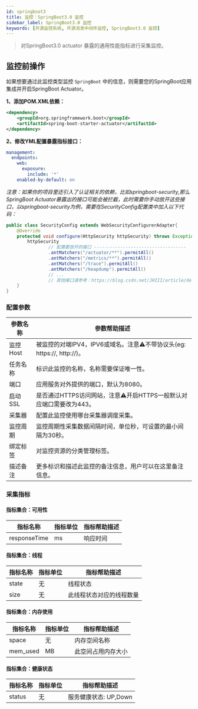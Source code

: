 ```yaml
---
id: springboot3
title: 监控：SpringBoot3.0 监控      
sidebar_label: SpringBoot3.0 监控
keywords: [开源监控系统, 开源消息中间件监控, SpringBoot3.0 监控]
---
```


> 对SpringBoot3.0 actuator 暴露的通用性能指标进行采集监控。

## 监控前操作

如果想要通过此监控类型监控 `SpringBoot` 中的信息，则需要您的SpringBoot应用集成并开启SpringBoot Actuator。

**1、添加POM.XML依赖：**

```xml
<dependency>
    <groupId>org.springframework.boot</groupId>
    <artifactId>spring-boot-starter-actuator</artifactId>
</dependency>
```

**2、修改YML配置暴露指标接口：**

```yaml
management:
  endpoints:
    web:
      exposure:
        include: '*'
    enabled-by-default: on
```

*注意：如果你的项目里还引入了认证相关的依赖，比如springboot-security,那么SpringBoot Actuator暴露出的接口可能会被拦截，此时需要你手动放开这些接口，以springboot-security为例，需要在SecurityConfig配置类中加入以下代码：*

```java
public class SecurityConfig extends WebSecurityConfigurerAdapter{
    @Override
    protected void configure(HttpSecurity httpSecurity) throws Exception{
        httpSecurity
                // 配置要放开的接口 -----------------------------------
                .antMatchers("/actuator/**").permitAll()
                .antMatchers("/metrics/**").permitAll()
                .antMatchers("/trace").permitAll()
                .antMatchers("/heapdump").permitAll()
                // ...
                // 其他接口请参考：https://blog.csdn.net/JHIII/article/details/126601858 -----------------------------------
    }
}
```

### 配置参数

|  参数名称  |                        参数帮助描述                        |
|--------|------------------------------------------------------|
| 监控Host | 被监控的对端IPV4，IPV6或域名。注意⚠️不带协议头(eg: https://, http://)。 |
| 任务名称   | 标识此监控的名称，名称需要保证唯一性。                                  |
| 端口     | 应用服务对外提供的端口，默认为8080。                                 |
| 启动SSL  | 是否通过HTTPS访问网站，注意⚠️开启HTTPS一般默认对应端口需要改为443。            |
| 采集器    | 配置此监控使用哪台采集器调度采集。                                    |
| 监控周期   | 监控周期性采集数据间隔时间，单位秒，可设置的最小间隔为30秒。                      |
| 绑定标签   | 对监控资源的分类管理标签。                                        |
| 描述备注   | 更多标识和描述此监控的备注信息，用户可以在这里备注信息。                         |

### 采集指标

#### 指标集合：可用性

|     指标名称     | 指标单位 | 指标帮助描述 |
|--------------|------|--------|
| responseTime | ms   | 响应时间   |

#### 指标集合：线程

| 指标名称  | 指标单位 |    指标帮助描述    |
|-------|------|--------------|
| state | 无    | 线程状态         |
| size  | 无    | 此线程状态对应的线程数量 |

#### 指标集合：内存使用

|   指标名称   | 指标单位 |  指标帮助描述   |
|----------|------|-----------|
| space    | 无    | 内存空间名称    |
| mem_used | MB   | 此空间占用内存大小 |

#### 指标集合：健康状态

|  指标名称  | 指标单位 |     指标帮助描述      |
|--------|------|-----------------|
| status | 无    | 服务健康状态: UP,Down |

